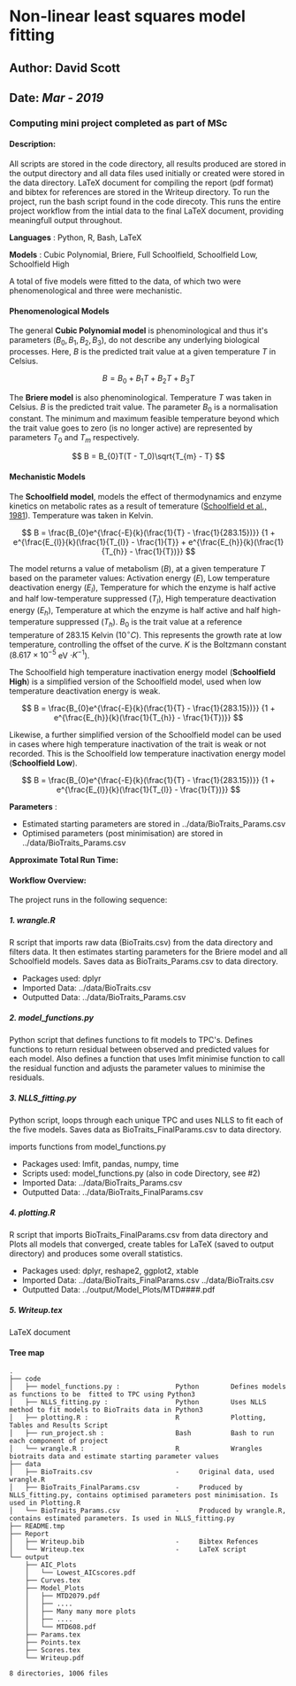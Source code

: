 # Non-linear least squares model fitting
## Author: David Scott 
## Date: _Mar - 2019_

### Computing mini project completed as part of MSc 

#### Description: 
All scripts are stored in the code directory, all results produced are stored in the output directory and all data files used initially or created were stored in the data directory. LaTeX document for compiling the report (pdf format) and bibtex for references are stored in the Writeup directory. To run the project, run the bash script found in the code direcoty. This runs the entire project workflow from the intial data to the final LaTeX document, providing meaningfull output throughout. 

__Languages__ : Python, R, Bash, LaTeX

__Models__ : Cubic Polynomial, Briere, Full Schoolfield, Schoolfield Low, Schoolfield High

A total of five models were fitted to the data, of which two were phenomenological and three were mechanistic.  

#### Phenomenological Models
The general **Cubic Polynomial model** is phenominological and thus it's parameters $(B_{0}, B_{1}, B_{2}, B_{3})$, do not describe any underlying biological processes. Here, $B$ is the predicted trait value at a given temperature $T$ in Celsius. 

$$
B = B_{0} + B_{1}T + B_{2}T + B_{3}T
$$

The **Briere model** is also phenominological. Temperature $T$  was taken in Celsius. $B$ is the predicted trait value. The parameter $B_{0}$ is a normalisation constant. The minimum and maximum feasible temperature beyond which the trait value goes to zero (is no longer active) are represented by parameters $T_{0}$ and $T_{m}$ respectively. 

$$
B = B_{0}T(T - T_0)\sqrt{T_{m} - T}
$$

#### Mechanistic Models
The **Schoolfield model**, models the effect of thermodynamics and enzyme kinetics on metabolic rates as a result of temerature ([Schoolfield et al., 1981](https://doi.org/10.1016/0022-5193(81)90246-0)). Temperature was taken in Kelvin. 

$$
B = \frac{B_{0}e^{\frac{-E}{k}(\frac{1}{T} - \frac{1}{283.15})}} {1 + e^{\frac{E_{l}}{k}(\frac{1}{T_{l}} - \frac{1}{T}} + e^{\frac{E_{h}}{k}(\frac{1}{T_{h}} - \frac{1}{T})}}
$$


The model returns a value of metabolism ($B$), at a given temperature $T$ based on the parameter values: Activation energy ($E$), Low temperature deactivation energy ($E_l$), Temperature for which the enzyme is half active and half low-temperature suppressed ($T_l$), High temperature deactivation energy ($E_h$), Temperature at which the enzyme is half active and half high-temperature suppressed ($T_h$). $B_0$ is the trait value at a reference temperature of 283.15 Kelvin ($10^{\circ}C$). This represents the growth rate at low temperature, controlling the offset of the curve. $K$ is the Boltzmann constant ($8.617 \times 10^{-5}$ eV $\cdot K^{-1}$).

The Schoolfield high temperature inactivation energy model (**Schoolfield High**) is a simplified version of the Schoolfield model, used when low temperature deactivation energy is weak. 

$$
B = \frac{B_{0}e^{\frac{-E}{k}(\frac{1}{T} - \frac{1}{283.15})}} {1 + e^{\frac{E_{h}}{k}(\frac{1}{T_{h}} - \frac{1}{T})}}
$$

Likewise, a further simplified version of the Schoolfield model can be used in cases where high temperature inactivation of the trait is weak or not recorded. This is the Schoolfield low temperature inactivation energy model (**Schoolfield Low**). 

$$
B = \frac{B_{0}e^{\frac{-E}{k}(\frac{1}{T} - \frac{1}{283.15})}} {1 + e^{\frac{E_{l}}{k}(\frac{1}{T_{l}} - \frac{1}{T})}}
$$
	
__Parameters__ : 

* Estimated starting parameters are stored in ../data/BioTraits_Params.csv
* Optimised parameters (post minimisation) are stored in ../data/BioTraits_Params.csv

__Approximate Total Run Time:__

#### Workflow Overview:
The project runs in the following sequence:

##### 1. wrangle.R
R script that imports raw data (BioTraits.csv) from the data directory and filters data. It then estimates starting parameters for the Briere model and all Schoolfield models. Saves data as BioTraits_Params.csv to data directory. 

* Packages used: dplyr
* Imported Data: ../data/BioTraits.csv
* Outputted Data: ../data/BioTraits_Params.csv

##### 2. model_functions.py
Python script that defines functions to fit models to TPC's. Defines functions to return residual between observed and predicted values for each model. Also defines a function that uses lmfit minimise function to call the residual function and adjusts the parameter values to minimise the residuals. 

##### 3. NLLS_fitting.py 
Python script, loops through each unique TPC and uses NLLS to fit each of the five models.
Saves data as BioTraits_FinalParams.csv to data directory. 

imports functions from model_functions.py

* Packages used: lmfit, pandas, numpy, time
* Scripts used: model_functions.py (also in code Directory, see #2)
* Imported Data: ../data/BioTraits_Params.csv
* Outputted Data: ../data/BioTraits_FinalParams.csv 

##### 4. plotting.R
R script that imports BioTraits_FinalParams.csv from data directory and Plots all models that converged, create tables for LaTeX (saved to output directory) and produces some overall statistics. 

* Packages used: dplyr, reshape2, ggplot2, xtable
* Imported Data: ../data/BioTraits_FinalParams.csv 
                 ../data/BioTraits.csv
* Outputted Data: ../output/Model_Plots/MTD####.pdf 

##### 5. Writeup.tex
LaTeX document

#### Tree map
```
.
├── code
│   ├── model_functions.py :              Python        Defines models as functions to be  fitted to TPC using Python3
│   ├── NLLS_fitting.py :                 Python        Uses NLLS method to fit models to BioTraits data in Python3
│   ├── plotting.R :                      R             Plotting, Tables and Results Script
│   ├── run_project.sh :                  Bash          Bash to run each component of project 
│   └── wrangle.R :                       R             Wrangles biotraits data and estimate starting parameter values 
├── data
│   ├── BioTraits.csv                     -     Original data, used wrangle.R
│   ├── BioTraits_FinalParams.csv         -     Produced by NLLS_fitting.py, contains optimised parameters post minimisation. Is used in Plotting.R
│   └── BioTraits_Params.csv              -     Produced by wrangle.R, contains estimated parameters. Is used in NLLS_fitting.py
├── README.tmp
├── Report
│   ├── Writeup.bib                       -     Bibtex Refences
│   └── Writeup.tex                       -     LaTeX script
└── output
    ├── AIC_Plots
    │   └── Lowest_AICscores.pdf
    ├── Curves.tex
    ├── Model_Plots
    │   ├── MTD2079.pdf
    │   ├── ....
    │   ├── Many many more plots
    │   ├── ....
    │   └── MTD608.pdf
    ├── Params.tex
    ├── Points.tex
    ├── Scores.tex
    └── Writeup.pdf

8 directories, 1006 files

```
